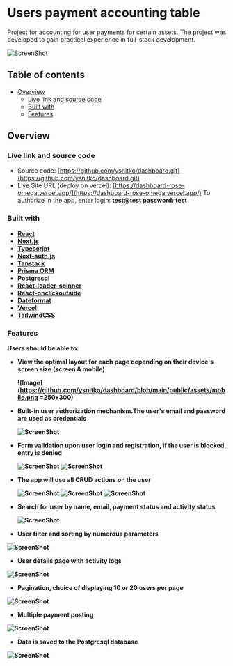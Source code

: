 # Users payment accounting table

Project for accounting for user payments for certain assets. The project was developed to gain practical experience in full-stack development.

![ScreenShot](https://github.com/ysnitko/dashboard/blob/main/public/assets/home-page.png)

## Table of contents

- [Overview](#overview)
  - [Live link and source code](#live-link-and-source-code)
  - [Built with](#built-with)
  - [Features](#features)

## Overview

### Live link and source code

- Source code: [https://github.com/ysnitko/dashboard.git](https://github.com/ysnitko/dashboard.git)
- Live Site URL (deploy on vercel): [https://dashboard-rose-omega.vercel.app/](https://dashboard-rose-omega.vercel.app/)
  To authorize in the app, enter login: <strong>test@test<strong> password: <strong>test</strong>

### Built with

- [React](https://reactjs.org/)
- [Next.js](https://nextjs.org/)
- [Typescript](https://www.typescriptlang.org/)
- [Next-auth.js](next-auth.js)
- [Tanstack](https://tanstack.com/)
- [Prisma ORM](https://www.prisma.io/)
- [Postgresql](https://www.postgresql.org/)
- [React-loader-spinner](https://www.npmjs.com/package/react-loader-spinner)
- [React-onclickoutside](https://www.npmjs.com/package/react-onclickoutside)
- [Dateformat](https://www.npmjs.com/package/dateformat)
- [Vercel](https://vercel.com/)
- [TailwindCSS](https://tailwindcss.com/)

### Features

Users should be able to:

- View the optimal layout for each page depending on their device's screen size (screen & mobile)

  ![Image](https://github.com/ysnitko/dashboard/blob/main/public/assets/mobile.png =250x300)

- Built-in user authorization mechanism.The user's email and password are used as credentials

  ![ScreenShot](https://github.com/ysnitko/dashboard/blob/main/public/assets/sign-in.png)

- Form validation upon user login and registration, if the user is blocked, entry is denied

  ![ScreenShot](https://github.com/ysnitko/dashboard/blob/main/public/assets/valid-reg.png)
  ![ScreenShot](https://github.com/ysnitko/dashboard/blob/main/public/assets/validate-signin.png)

- The app will use all CRUD actions on the user

  ![ScreenShot](https://github.com/ysnitko/dashboard/blob/main/public/assets/create-user.png)
  ![ScreenShot](https://github.com/ysnitko/dashboard/blob/main/public/assets/edit-user.png)
  ![ScreenShot](https://github.com/ysnitko/dashboard/blob/main/public/assets/padd-menu.png)

- Search for user by name, email, payment status and activity status

  ![ScreenShot](https://github.com/ysnitko/dashboard/blob/main/public/assets/search.png)

- User filter and sorting by numerous parameters

![ScreenShot](https://github.com/ysnitko/dashboard/blob/main/public/assets/filter-sort.png)

- User details page with activity logs

![ScreenShot](https://github.com/ysnitko/dashboard/blob/main/public/assets/user-details.png)

- Pagination, choice of displaying 10 or 20 users per page

![ScreenShot](https://github.com/ysnitko/dashboard/blob/main/public/assets/pagination.png)

- Multiple payment posting

![ScreenShot](https://github.com/ysnitko/dashboard/blob/main/public/assets/multiple-pay.png)

- Data is saved to the Postgresql database

![ScreenShot](https://github.com/ysnitko/dashboard/blob/main/public/assets/db.png)

